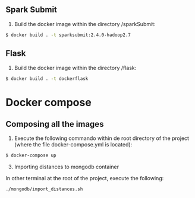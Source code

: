 <!-- # Instructions for building the images

## Kafka

1. Build the docker image within the directory /kafka:

```sh
$ docker build . -t kafka:2.3.0
```

2. Run docker image:

```sh
$ docker run -d --name kafka-broker kafka:2.3.0
``` -->

<!-- 3. Create kafka topic

```sh
$ docker exec -it kafka-broker ./create-topic.sh
``` -->

<!-- We export ports: 2181 for zookeeper and 9092 for kafka -->

<!-- ## MongoDB

1. Build the docker image within the directory /mongodb:

```sh
$ docker build . -t mongodb:4.4
``` -->

<!-- 2. Run docker image:

```sh
$ docker run --name mongod -d mongodb:4.4
``` -->

<!-- 3. Import data to mongo database

```sh
$ docker exec -it mongod ./import_distances.sh
``` -->

<!-- We expose the port: 27017 -->

<!-- ## Flask

1. Execute bash script within the directory /flask:

```sh
$ bash start.sh
``` -->

<!-- We expose the port: 5000 -->

## Spark Submit

1. Build the docker image within the directory /sparkSubmit:

```sh
$ docker build . -t sparksubmit:2.4.0-hadoop2.7
```

## Flask

1. Build the docker image within the directory /flask:

```sh
$ docker build . -t dockerflask
```

# Docker compose

## Composing all the images

1. Execute the following commando within de root directory of the project (where the file docker-compose.yml is located):

```sh
$ docker-compose up
```

<!-- 2. Create kafka topic

```sh
$ docker exec -it kafka-broker ./create-topic.sh
``` -->

3. Importing distances to mongodb container

In other terminal at the root of the project, execute the following:

```sh
./mongodb/import_distances.sh
```

<!-- 4. Submit the job

```sh
$ docker exec -it spark-submit ./submit.sh
``` -->

